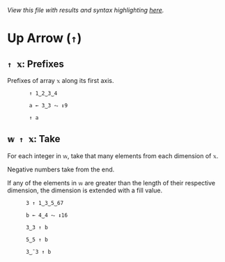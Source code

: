 *View this file with results and syntax highlighting [here](https://mlochbaum.github.io/BQN/help/prefixes_take.html).*

# Up Arrow (`↑`)
    
## `↑ 𝕩`: Prefixes
    
Prefixes of array `𝕩` along its first axis.
    
           ↑ 1‿2‿3‿4

           a ← 3‿3 ⥊ ↕9

           ↑ a

    
    
## `𝕨 ↑ 𝕩`: Take
    
For each integer in `𝕨`, take that many elements from each dimension of `𝕩`.
    
Negative numbers take from the end.
    
If any of the elements in `𝕨` are greater than the length of their respective dimension, the dimension is extended with a fill value.
    
          3 ↑ 1‿3‿5‿67

          b ← 4‿4 ⥊ ↕16

          3‿3 ↑ b

          5‿5 ↑ b

          3‿¯3 ↑ b

    

